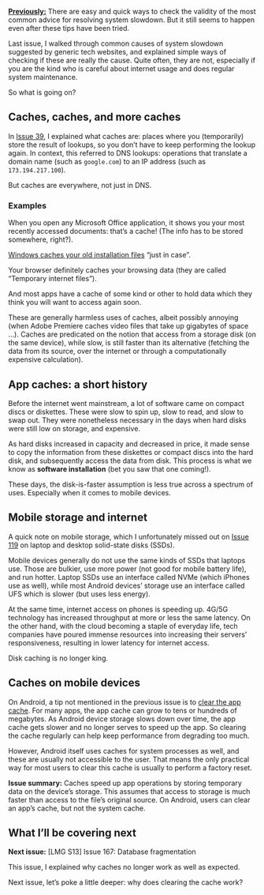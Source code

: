 [**Previously:**](https://buttondown.email/laymansguide/archive/) There are easy and quick ways to check the validity of the most common advice for resolving system slowdown. But it still seems to happen even after these tips have been tried.

Last issue, I walked through common causes of system slowdown suggested by generic tech websites, and explained simple ways of checking if these are really the cause. Quite often, they are not, especially if you are the kind who is careful about internet usage and does regular system maintenance.

So what is going on?

## Caches, caches, and more caches

In [Issue 39](https://buttondown.email/laymansguide/archive/lmg-s3-issue-39-caches-and-caching/), I explained what caches are: places where you (temporarily) store the result of lookups, so you don’t have to keep performing the lookup again. In context, this referred to DNS lookups: operations that translate a domain name (such as `google.com`) to an IP address (such as `173.194.217.100`).

But caches are everywhere, not just in DNS.

### Examples

When you open any Microsoft Office application, it shows you your most recently accessed documents: that’s a cache! (The info has to be stored somewhere, right?).

[Windows caches your old installation files](https://www.thewindowsclub.com/windows-installer-folder-to-delete-or-not-to-delete-that-is-the-question) “just in case”.

Your browser definitely caches your browsing data (they are called “Temporary internet files”).

And most apps have a cache of some kind or other to hold data which they think you will want to access again soon.

These are generally harmless uses of caches, albeit possibly annoying (when Adobe Premiere caches video files that take up gigabytes of space …). Caches are predicated on the notion that access from a storage disk (on the same device), while slow, is still faster than its alternative (fetching the data from its source, over the internet or through a computationally expensive calculation).

## App caches: a short history

Before the internet went mainstream, a lot of software came on compact discs or diskettes. These were slow to spin up, slow to read, and slow to swap out. They were nonetheless necessary in the days when hard disks were still low on storage, and expensive.

As hard disks increased in capacity and decreased in price, it made sense to copy the information from these diskettes or compact discs into the hard disk, and subsequently access the data from disk. This process is what we know as **software installation** (bet you saw that one coming!).

These days, the disk-is-faster assumption is less true across a spectrum of uses. Especially when it comes to mobile devices.

## Mobile storage and internet

A quick note on mobile storage, which I unfortunately missed out on [Issue 119](https://buttondown.email/laymansguide/archive/lmg-s10-issue-119-solid-state-disks-an-upgrade/) on laptop and desktop solid-state disks (SSDs).

Mobile devices generally do not use the same kinds of SSDs that laptops use. Those are bulkier, use more power (not good for mobile battery life), and run hotter. Laptop SSDs use an interface called NVMe (which iPhones use as well), while most Android devices’ storage use an interface called UFS which is slower (but uses less energy).

At the same time, internet access on phones is speeding up. 4G/5G technology has increased throughput at more or less the same latency. On the other hand, with the cloud becoming a staple of everyday life, tech companies have poured immense resources into increasing their servers’ responsiveness, resulting in lower latency for internet access.

Disk caching is no longer king.

## Caches on mobile devices

On Android, a tip not mentioned in the previous issue is to [clear the app cache](https://www.howtogeek.com/183004/why-android-phones-slow-down-over-time-and-how-to-speed-them-up/). For many apps, the app cache can grow to tens or hundreds of megabytes. As Android device storage slows down over time, the app cache gets slower and no longer serves to speed up the app. So clearing the cache regularly can help keep performance from degrading too much.

However, Android itself uses caches for system processes as well, and these are usually not accessible to the user. That means the only practical way for most users to clear this cache is usually to perform a factory reset.

**Issue summary:** Caches speed up app operations by storing temporary data on the device’s storage. This assumes that access to storage is much faster than access to the file’s original source. On Android, users can clear an app’s cache, but not the system cache.

## What I’ll be covering next

**Next issue:** [LMG S13] Issue 167: Database fragmentation

This issue, I explained why caches no longer work as well as expected.

Next issue, let’s poke a little deeper: why does clearing the cache work?
